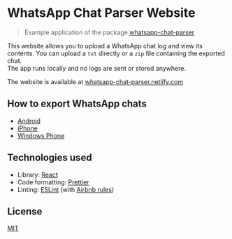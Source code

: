# WhatsApp Chat Parser Website

> Example application of the package [whatsapp-chat-parser](https://github.com/Pustur/whatsapp-chat-parser)

This website allows you to upload a WhatsApp chat log and view its contents.
You can upload a `txt` directly or a `zip` file containing the exported chat.  
The app runs locally and no logs are sent or stored anywhere.

The website is available at [whatsapp-chat-parser.netlify.com](https://whatsapp-chat-parser.netlify.com/)

## How to export WhatsApp chats

- [Android](https://faq.whatsapp.com/en/android/23756533/)
- [iPhone](https://faq.whatsapp.com/en/iphone/20888066/#email)
- [Windows Phone](https://faq.whatsapp.com/en/wp/22548236)

## Technologies used

- Library: [React](https://reactjs.org/)
- Code formatting: [Prettier](https://prettier.io/)
- Linting: [ESLint](https://eslint.org/) (with [Airbnb rules](https://www.npmjs.com/package/eslint-config-airbnb))

## License

[MIT](LICENSE)
